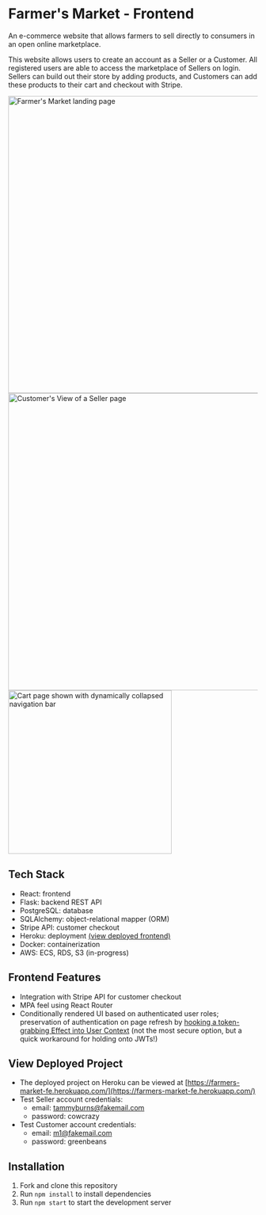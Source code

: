 # Farmer's Market - Frontend

An e-commerce website that allows farmers to sell directly to consumers in an open online marketplace.

This website allows users to create an account as a Seller or a Customer. All registered users are able to access the marketplace of Sellers on login. Sellers can build out their store by adding products, and Customers can add these products to their cart and checkout with Stripe. 

<img width="600" alt="Farmer's Market landing page" src="https://user-images.githubusercontent.com/72710253/219997390-e9afb831-19b2-415f-a28f-e01dc0918730.png">
<img width="600" alt="Customer's View of a Seller page" src="https://user-images.githubusercontent.com/72710253/219997521-fbe40a0b-a95f-486b-b6af-9f187a3d0b82.png">
<img width="330" alt="Cart page shown with dynamically collapsed navigation bar" src="https://user-images.githubusercontent.com/72710253/219997635-cd3d15d0-671c-4bd3-823d-8b15c20584ee.png">



## Tech Stack

* React: frontend
* Flask: backend REST API
* PostgreSQL: database
* SQLAlchemy: object-relational mapper (ORM)
* Stripe API: customer checkout
* Heroku: deployment [(view deployed frontend)](https://farmers-market-fe.herokuapp.com/)
* Docker: containerization
* AWS: ECS, RDS, S3 (in-progress)

## Frontend Features

* Integration with Stripe API for customer checkout
* MPA feel using React Router
* Conditionally rendered UI based on authenticated user roles; preservation of authentication on page refresh by [hooking a token-grabbing Effect into User Context](https://github.com/mckay1818/farmers-market-frontend/blob/main/src/contexts/UserContext.jsx) (not the most secure option, but a quick workaround for holding onto JWTs!)

## View Deployed Project

* The deployed project on Heroku can be viewed at [https://farmers-market-fe.herokuapp.com/](https://farmers-market-fe.herokuapp.com/)
* Test Seller account credentials:
    * email: tammyburns@fakemail.com
    * password: cowcrazy
* Test Customer account credentials:
    * email: m1@fakemail.com
    * password: greenbeans

## Installation

1. Fork and clone this repository
2. Run `npm install` to install dependencies
3. Run `npm start` to start the development server
